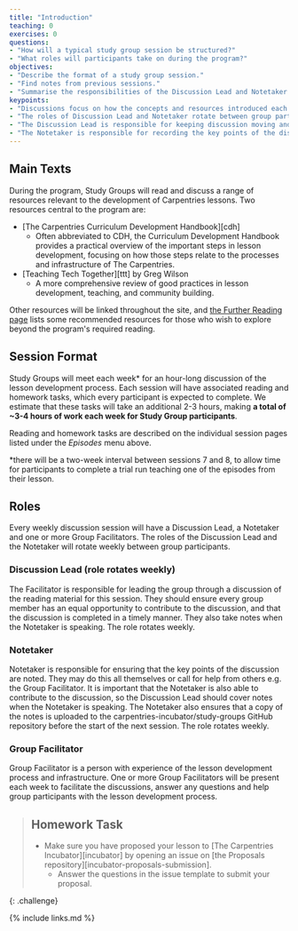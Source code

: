 ```yaml
---
title: "Introduction"
teaching: 0
exercises: 0
questions:
- "How will a typical study group session be structured?"
- "What roles will participants take on during the program?"
objectives:
- "Describe the format of a study group session."
- "Find notes from previous sessions."
- "Summarise the responsibilities of the Discussion Lead and Notetaker for each session."
keypoints:
- "Discussions focus on how the concepts and resources introduced each week can be applied to the design and development of lessons."
- "The roles of Discussion Lead and Notetaker rotate between group participants each week."
- "The Discussion Lead is responsible for keeping discussion moving and on topic, and ensuring every participant can contribute equally."
- "The Notetaker is responsible for recording the key points of the discussion and uploading these to GitHub after the session."
---
```


## Main Texts

During the program, Study Groups will read and discuss a range of resources
relevant to the development of Carpentries lessons.
Two resources central to the program are:

- [The Carpentries Curriculum Development Handbook][cdh]
  - Often abbreviated to CDH, the Curriculum Development Handbook provides
  a practical overview of the important steps in lesson development,
  focusing on how those steps relate to the processes and infrastructure
  of The Carpentries.
- [Teaching Tech Together][ttt] by Greg Wilson
  - A more comprehensive review of good practices in lesson development,
  teaching, and community building.

Other resources will be linked throughout the site,
and [the Further Reading page](../further_reading/) lists some recommended resources
for those who wish to explore beyond the program's required reading.

## Session Format

Study Groups will meet each week* for an hour-long discussion of the lesson development process.
Each session will have associated reading and homework tasks, which every participant is expected to complete.
We estimate that these tasks will take an additional 2-3 hours, making **a total of ~3-4 hours of work each week for Study Group participants**.

Reading and homework tasks are described on the individual session pages listed under the _Episodes_ menu above.

\*there will be a two-week interval between sessions 7 and 8, to allow time for participants to complete a trial run
teaching one of the episodes from their lesson.

## Roles

Every weekly discussion session will have a Discussion Lead, a Notetaker and one or more Group Facilitators.
The roles of the Discussion Lead and the Notetaker will rotate weekly between group participants.

### Discussion Lead (role rotates weekly)
The Facilitator is responsible for leading the group through a discussion
of the reading material for this session.
They should ensure every group member has an equal opportunity to contribute
to the discussion, and that the discussion is completed in a timely manner.
They also take notes when the Notetaker is speaking. The role rotates weekly.

### Notetaker
Notetaker is responsible for ensuring that the key points of the discussion are noted. They may do this all themselves or call for help from others e.g. the Group Facilitator. It is important that the Notetaker is also able to contribute to the discussion, so the Discussion Lead should cover notes when the Notetaker is speaking.
The Notetaker also ensures that a copy of the notes is uploaded to the carpentries-incubator/study-groups GitHub repository before the start of the next session. The role rotates weekly.

### Group Facilitator
Group Facilitator is a person with experience of the lesson development process and infrastructure. One or more Group Facilitators will be present each week to
facilitate the discussions, answer any questions and help group participants with the lesson development process.

> ## Homework Task
>
> - Make sure you have proposed your lesson to [The Carpentries Incubator][incubator]
>   by opening an issue on [the Proposals repository][incubator-proposals-submission].
>   - Answer the questions in the issue template to submit your proposal.
>
{: .challenge}

{% include links.md %}
